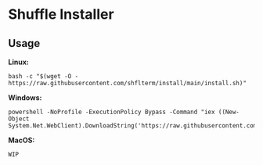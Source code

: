 # Shuffle Installer
## Usage

**Linux:**
```console
bash -c "$(wget -O - https://raw.githubusercontent.com/shflterm/install/main/install.sh)"
```

**Windows:**
```console
powershell -NoProfile -ExecutionPolicy Bypass -Command "iex ((New-Object System.Net.WebClient).DownloadString('https://raw.githubusercontent.com/shflterm/install/main/install.ps1'))"
```

**MacOS:**
```console
WIP
```
